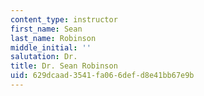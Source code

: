```yaml
---
content_type: instructor
first_name: Sean
last_name: Robinson
middle_initial: ''
salutation: Dr.
title: Dr. Sean Robinson
uid: 629dcaad-3541-fa06-6def-d8e41bb67e9b
---
```


